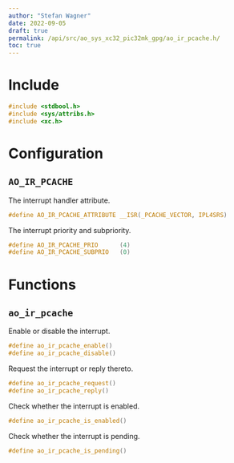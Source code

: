 ```yaml
---
author: "Stefan Wagner"
date: 2022-09-05
draft: true
permalink: /api/src/ao_sys_xc32_pic32mk_gpg/ao_ir_pcache.h/
toc: true
---
```


# Include

```c
#include <stdbool.h>
#include <sys/attribs.h>
#include <xc.h>
```

# Configuration

## `AO_IR_PCACHE`

The interrupt handler attribute.

```c
#define AO_IR_PCACHE_ATTRIBUTE __ISR(_PCACHE_VECTOR, IPL4SRS)
```

The interrupt priority and subpriority.

```c
#define AO_IR_PCACHE_PRIO      (4)
#define AO_IR_PCACHE_SUBPRIO   (0)
```

# Functions

## `ao_ir_pcache`

Enable or disable the interrupt.

```c
#define ao_ir_pcache_enable()
#define ao_ir_pcache_disable()
```

Request the interrupt or reply thereto.

```c
#define ao_ir_pcache_request()
#define ao_ir_pcache_reply()
```

Check whether the interrupt is enabled.

```c
#define ao_ir_pcache_is_enabled()
```

Check whether the interrupt is pending.

```c
#define ao_ir_pcache_is_pending()
```
